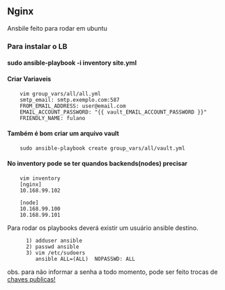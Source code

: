 
## Nginx
Ansbile feito para rodar em ubuntu  

### Para instalar o LB

#### sudo ansible-playbook -i inventory  site.yml

#### Criar Variaveis

        vim group_vars/all/all.yml
        smtp_email: smtp.exemplo.com:587
        FROM_EMAIL_ADDRESS: user@email.com
        EMAIL_ACCOUNT_PASSWORD: "{{ vault_EMAIL_ACCOUNT_PASSWORD }}"
        FRIENDLY_NAME: fulano

#### Também é bom criar um arquivo vault

        sudo ansible-playbook create group_vars/all/vault.yml

#### No inventory pode se ter quandos backends(nodes) precisar

        vim inventory
        [nginx]
        10.168.99.102

        [node]  
        10.168.99.100
        10.168.99.101

Para rodar os playbooks deverá existir um usuário ansible  destino.
           
          1) adduser ansible 
          2) passwd ansible
          3) vim /etc/sudoers
             ansible ALL=(ALL)  NOPASSWD: ALL
obs. para não informar a senha a todo momento, pode ser feito  trocas de  [chaves publicas!]( https://www.digitalocean.com/community/tutorials/como-configurar-chaves-ssh-no-ubuntu-18-04-pt)
